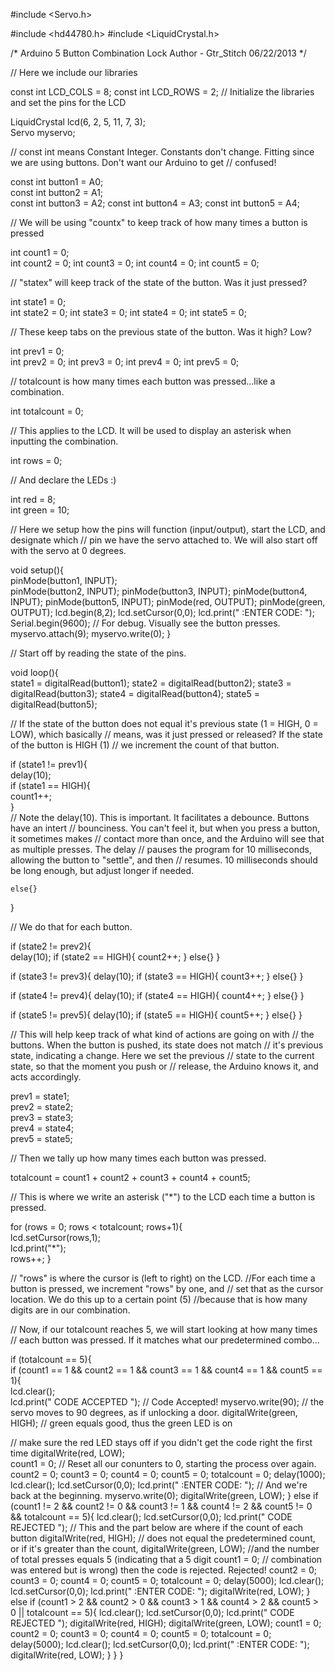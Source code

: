 #include <Servo.h>

#include <hd44780.h>
#include <LiquidCrystal.h>


/* Arduino 5 Button Combination Lock
   Author - Gtr_Stitch
   06/22/2013                           */


// Here we include our libraries


const int LCD_COLS = 8;
const int LCD_ROWS = 2;
// Initialize the libraries and set the pins for the LCD

LiquidCrystal lcd(6, 2, 5, 11, 7, 3);       
Servo myservo;

// const int means Constant Integer. Constants don't change. Fitting since we are using buttons. Don't want our Arduino to get
// confused!

const int button1 = A0;                       
const int button2 = A1;                           
const int button3 = A2;
const int button4 = A3;
const int button5 = A4;

// We will be using "countx" to keep track of how many times a button is pressed

int count1 = 0;                               
int count2 = 0;
int count3 = 0;
int count4 = 0;
int count5 = 0;

// "statex" will keep track of the state of the button. Was it just pressed?

int state1 = 0;                                  
int state2 = 0;
int state3 = 0;
int state4 = 0;
int state5 = 0;

// These keep tabs on the previous state of the button. Was it high? Low?

int prev1 = 0;                                     
int prev2 = 0;
int prev3 = 0;
int prev4 = 0;
int prev5 = 0;

// totalcount is how many times each button was pressed...like a combination.

int totalcount = 0;                            

// This applies to the LCD. It will be used to display an asterisk when inputting the combination.

int rows = 0;                                    

// And declare the LEDs :)

int red = 8;                                    
int green = 10;

// Here we setup how the pins will function (input/output), start the LCD, and designate which
// pin we have the servo attached to. We will also start off with the servo at 0 degrees.

void setup(){                               
  pinMode(button1, INPUT);              
  pinMode(button2, INPUT);
  pinMode(button3, INPUT);
  pinMode(button4, INPUT);
  pinMode(button5, INPUT);
  pinMode(red, OUTPUT);
  pinMode(green, OUTPUT);
  lcd.begin(8,2);
  lcd.setCursor(0,0);
  lcd.print("  :ENTER CODE:  ");
  Serial.begin(9600);     // For debug. Visually see the button presses.
  myservo.attach(9);
  myservo.write(0);
}

// Start off by reading the state of the pins.

void loop(){                                                    
  state1 = digitalRead(button1);
  state2 = digitalRead(button2);
  state3 = digitalRead(button3);
  state4 = digitalRead(button4);
  state5 = digitalRead(button5);

// If the state of the button does not equal it's previous state (1 = HIGH, 0 = LOW), which basically
// means, was it just pressed or released? If the state of the button is HIGH (1)
// we increment the count of that button.

 
  if (state1 != prev1){                                 
    delay(10);                                                  
    if (state1 == HIGH){                                     
      count1++;                                              
    }  
// Note the delay(10). This is important. It facilitates a debounce. Buttons have an intert
// bounciness. You can't feel it, but when you press a button, it sometimes makes
// contact more than once, and the Arduino will see that as multiple presses. The delay
// pauses the program for 10 milliseconds, allowing the button to "settle", and then
// resumes. 10 milliseconds should be long enough, but adjust longer if needed.

            
    else{}              
  }                                 

// We do that for each button.
            
  if (state2 != prev2){                               
    delay(10);
    if (state2 == HIGH){
      count2++;
    }
    else{}
  }
 
  if (state3 != prev3){
    delay(10);
    if (state3 == HIGH){
      count3++;
    }
    else{}
  }
 
  if (state4 != prev4){
    delay(10);
    if (state4 == HIGH){
      count4++;
    }
    else{}
  }
 
  if (state5 != prev5){
    delay(10);
    if (state5 == HIGH){
      count5++;
    }
    else{}
  }

// This will help keep track of what kind of actions are going on with
// the buttons. When the button is pushed, its state does not match
// it's previous state, indicating a change. Here we set the previous
// state to the current state, so that the moment you push or
// release, the Arduino knows it, and acts accordingly.
 
  prev1 = state1;                               
  prev2 = state2;                               
  prev3 = state3;                              
  prev4 = state4;                              
  prev5 = state5;

// Then we tally up how many times each button was pressed.
 
  totalcount = count1 + count2 + count3 + count4 + count5;             
 
// This is where we write an asterisk ("*") to the LCD each time a button is pressed.

  for (rows = 0; rows < totalcount; rows+1){                              
    lcd.setCursor(rows,1);                                                             
    lcd.print("*");                                                                              
    rows++;
  }

// "rows" is where the cursor is (left to right) on the LCD.
//For each time a button is pressed, we increment "rows" by one, and
// set that as the cursor location. We do this up to a certain point (5)
//because that is how many digits are in our combination.
 
// Now, if our totalcount reaches 5, we will start looking at how many times
// each button was pressed. If it matches what our predetermined combo... 

   if (totalcount == 5){                               
    if (count1 == 1 && count2 == 1 && count3 == 1 && count4 == 1 && count5 == 1){           
      lcd.clear();                                                                                                          
      lcd.print(" CODE  ACCEPTED ");  // Code Accepted!
      myservo.write(90);            // the servo moves to 90 degrees, as if unlocking a door.
      digitalWrite(green, HIGH);   // green equals good, thus the green LED is on

// make sure the red LED stays off if you didn't get the code right the first time
      digitalWrite(red, LOW);   
      count1 = 0;   // Reset all our conunters to 0, starting the process over again.
      count2 = 0;
      count3 = 0;
      count4 = 0;
      count5 = 0;
      totalcount = 0;
      delay(1000);
      lcd.clear();
      lcd.setCursor(0,0);
      lcd.print("  :ENTER CODE:  ");   // And we're back at the beginning.
      myservo.write(0);
      digitalWrite(green, LOW);
    }
    else if (count1 != 2 && count2 != 0 && count3 != 1 && count4 != 2 && count5 != 0 && totalcount == 5){
      lcd.clear();
      lcd.setCursor(0,0);
      lcd.print(" CODE  REJECTED ");   // This and the part below are where if the count of each button
      digitalWrite(red, HIGH); // does not equal the predetermined count, or if it's greater than the count,
      digitalWrite(green, LOW); //and the number of total presses equals 5 (indicating that a 5 digit 
      count1 = 0; // combination was entered but is wrong) then the code is rejected. Rejected!
      count2 = 0;
      count3 = 0;
      count4 = 0;
      count5 = 0;
      totalcount = 0;
      delay(5000);
      lcd.clear();
      lcd.setCursor(0,0);
      lcd.print("  :ENTER CODE:  ");
      digitalWrite(red, LOW);
    }
    else if (count1 > 2 && count2 > 0 && count3 > 1 && count4 > 2 && count5 > 0 || totalcount == 5){
      lcd.clear();
      lcd.setCursor(0,0);
      lcd.print(" CODE  REJECTED ");
      digitalWrite(red, HIGH);
      digitalWrite(green, LOW);
      count1 = 0;
      count2 = 0;
      count3 = 0;
      count4 = 0;
      count5 = 0;
      totalcount = 0;
      delay(5000);
      lcd.clear();
      lcd.setCursor(0,0);
      lcd.print("  :ENTER CODE:  ");
      digitalWrite(red, LOW);
    }
  }
}
